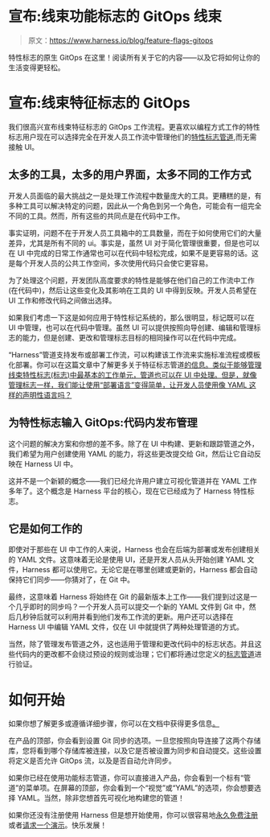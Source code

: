# 宣布:线束功能标志的 GitOps 线束

> 原文：<https://www.harness.io/blog/feature-flags-gitops>

特性标志的原生 GitOps 在这里！阅读所有关于它的内容——以及它将如何让你的生活变得更轻松。

# 宣布:线束特征标志的 GitOps

我们很高兴宣布线束特征标志的 GitOps 工作流程。更喜欢以编程方式工作的特性标志用户现在可以选择完全在开发人员工作流中管理他们的[特性标志管道](https://harness.io/blog/feature-flags-pipelines/),而无需接触 UI。

## 太多的工具，太多的用户界面，太多不同的工作方式

开发人员面临的最大挑战之一是处理工作流程中数量庞大的工具。更糟糕的是，有多种工具可以解决特定的问题，因此从一个角色到另一个角色，可能会有一组完全不同的工具。然而，所有这些的共同点是在代码中工作。

事实证明，问题不在于开发人员工具箱中的工具数量，而在于如何使用它们的大量差异，尤其是所有不同的 ui。事实是，虽然 UI 对于简化管理很重要，但是也可以在 UI 中完成的日常工作通常也可以在代码中轻松完成，如果不是更容易的话。这是每个开发人员的公共工作空间，多次使用代码只会使它更容易。

为了处理这个问题，开发团队高度要求的特性是能够在他们自己的工作流中工作(在代码中)，然后让这些变化及其影响在工具的 UI 中得到反映。开发人员希望在 UI 工作和修改代码之间做出选择。

如果我们考虑一下这是如何应用于特性标记系统的，那么很明显，标记既可以在 UI 中管理，也可以在代码中管理。虽然 UI 可以提供按照向导创建、编辑和管理标志的能力，但是创建、更改和管理标志目标的相同操作可以在代码中完成。

“Harness”管道支持发布或部署工作流，可以构建该工作流来实施标准流程或模板化部署。你可以在这篇文章中了解更多关于特征标志管道[的信息。类似于能够管理线束特性标志(标志)中最基本的工作单元，管道也可以在 UI 中处理。但是，就像管理标志一样，我们能让使用“部署语言”变得简单，让开发人员使用像 YAML 这样的声明性语言吗？](https://harness.io/blog/feature-flags-pipelines/)

## 为特性标志输入 GitOps:代码内发布管理

这个问题的解决方案和你想的差不多。除了在 UI 中构建、更新和跟踪管道之外，我们希望为用户创建使用 YAML 的能力，将这些更改提交给 Git，然后让它自动反映在 Harness UI 中。

这并不是一个新颖的概念——我们已经允许用户建立可视化管道并在 YAML 工作多年了。这个概念是 Harness 平台的核心，现在它已经成为了 Harness 特性标志。

## 它是如何工作的

即使对于那些在 UI 中工作的人来说，Harness 也会在后端为部署或发布创建相关的 YAML 文件。这意味着无论是使用 UI，还是开发人员从头开始创建 YAML 文件，Harness 都可以使用它。无论它是在哪里创建或更新的，Harness 都会自动保持它们同步——你猜对了，在 Git 中。

最终，这意味着 Harness 将始终在 Git 的最新版本上工作——我们提到过这是一个几乎即时的同步吗？一个开发人员可以提交一个新的 YAML 文件到 Git 中，然后几秒钟后就可以利用并看到他们发布工作流的更新。用户还可以选择在 Harness UI 中编辑 YAML 文件，仅在 UI 中就提供了两种处理管道的方式。

当然，除了管理发布管道之外，这也适用于管理和更改代码中的标志状态。并且这些代码内的更改都不会绕过预设的规则或治理；它们都将通过您定义的[标志管道](https://www.harness.io/blog/flag-pipelines-to-automate-feature-flag-governance-and-daily-management)进行验证。

# 如何开始

如果你想了解更多或遵循详细步骤，你可以在文档中获得更多信息[。](https://docs.harness.io/article/6f5eylg819-manage-featureflags-in-git-repos)

在产品的顶部，你会看到设置 Git 同步的选项。一旦您按照向导连接了这两个存储库，您将看到哪个存储库被连接，以及它是否被设置为同步和自动提交。这些设置将定义是否允许 GitOps 流，以及是否自动允许同步。

如果你已经在使用功能标志管道，你可以直接进入产品，你会看到一个标有“管道”的菜单项。在屏幕的顶部，你会看到一个“视觉”或“YAML”的选项，你会想要选择 YAML。当然，除非您想首先可视化地构建您的管道！

如果你还没有注册使用 Harness 但是想开始使用，你可以很容易地[永久免费注册](https://app.harness.io/auth/#/signup/?module=cf)或者[请求一个演示](https://harness.io/demo/feature-flag)。快乐发展！